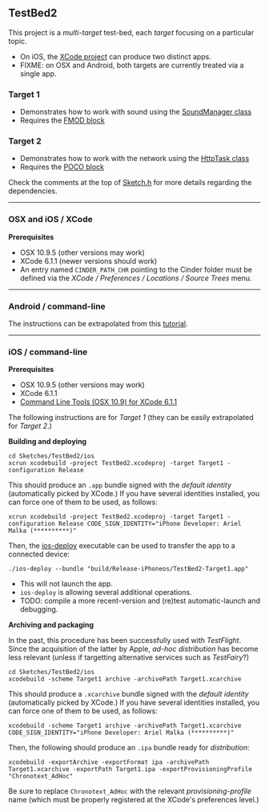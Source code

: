 TestBed2
--------

This project is a *multi-target* test-bed, each *target* focusing on a particular topic.

- On iOS, the [XCode project](ios/TestBed2.xcodeproj) can produce two distinct apps.  
- FIXME: on OSX and Android, both targets are currently treated via a single app.

### Target 1
- Demonstrates how to work with sound using the [SoundManager class](https://github.com/arielm/new-chronotext-toolkit/blob/develop/src/chronotext/sound/SoundManager.h)
- Requires the [FMOD block](https://github.com/arielm/FMOD)

### Target 2
- Demonstrates how to work with the network using the [HttpTask class](../../Common/Tasks/HttpTask.h)
- Requires the [POCO block](https://github.com/arielm/POCO)

Check the comments at the top of [Sketch.h](src/Sketch.h) for more details regarding the dependencies.

---

### OSX and iOS / XCode

**Prerequisites**
- OSX 10.9.5 (other versions may work)
- XCode 6.1.1 (newer versions should work)
- An entry named `CINDER_PATH_CHR` pointing to the Cinder folder must be defined via the *XCode / Preferences / Locations / Source Trees* menu.

---

### Android / command-line

The instructions can be extrapolated from this [tutorial](https://github.com/arielm/new-chronotext-toolkit/wiki/How-to-run-a-sample-project-on-Android).

---

### iOS / command-line

**Prerequisites**
- OSX 10.9.5 (other versions may work)
- XCode 6.1.1
- [Command Line Tools (OSX 10.9) for XCode 6.1.1](https://developer.apple.com/download)

The following instructions are for *Target 1* (they can be easily extrapolated for *Target 2*.)

**Building and deploying** 
```
cd Sketches/TestBed2/ios
xcrun xcodebuild -project TestBed2.xcodeproj -target Target1 -configuration Release
```
This should produce an `.app` bundle signed with the *default identity* (automatically picked by XCode.) If you have several identities installed, you can force one of them to be used, as follows:

```
xcrun xcodebuild -project TestBed2.xcodeproj -target Target1 -configuration Release CODE_SIGN_IDENTITY="iPhone Developer: Ariel Malka (**********)"
```

Then, the [ios-deploy](https://github.com/phonegap/ios-deploy) executable can be used to transfer the app to a connected device:
```
./ios-deploy --bundle "build/Release-iPhoneos/TestBed2-Target1.app"
```

- This will not launch the app.
- `ios-deploy` is allowing several additional operations.
- TODO: compile a more recent-version and (re)test automatic-launch and debugging.

**Archiving and packaging**

In the past, this procedure has been successfully used with *TestFlight*. Since the acquisition of the latter by Apple, *ad-hoc distribution* has become less relevant (unless if targetting alternative services such as *TestFairy*?)

```
cd Sketches/TestBed2/ios
xcodebuild -scheme Target1 archive -archivePath Target1.xcarchive
```
This should produce a `.xcarchive` bundle signed with the *default identity* (automatically picked by XCode.) If you have several identities installed, you can force one of them to be used, as follows:

```
xcodebuild -scheme Target1 archive -archivePath Target1.xcarchive CODE_SIGN_IDENTITY="iPhone Developer: Ariel Malka (**********)"
```

Then, the following should produce an `.ipa` bundle ready for *distribution*:
```
xcodebuild -exportArchive -exportFormat ipa -archivePath Target1.xcarchive -exportPath Target1.ipa -exportProvisioningProfile "Chronotext_AdHoc"
```
Be sure to replace `Chronotext_AdHoc` with the relevant *provisioning-profile* name (which must be properly registered at the XCode's preferences level.)

